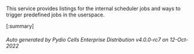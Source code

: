






This service provides listings for the internal scheduler jobs and ways to trigger predefined jobs in the userspace.

[:summary]

###### Auto generated by Pydio Cells Enterprise Distribution v4.0.0-rc7 on 12-Oct-2022
